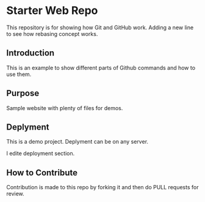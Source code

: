 # Starter Web Repo

This repository is for showing how Git and GitHub work. Adding a new line to see how rebasing concept works.

## Introduction

This is an example to show different parts of Github commands and how to use them. 

## Purpose

Sample website with plenty of files for demos.


## Deplyment

This is a demo project. Deplyment can be on any server. 

I edite deployment section.


## How to Contribute

Contribution is made to this repo by forking it and then do PULL requests for review.